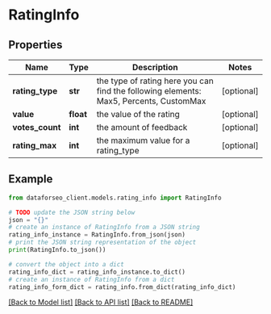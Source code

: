 # RatingInfo


## Properties

Name | Type | Description | Notes
------------ | ------------- | ------------- | -------------
**rating_type** | **str** | the type of rating here you can find the following elements: Max5, Percents, CustomMax | [optional] 
**value** | **float** | the value of the rating | [optional] 
**votes_count** | **int** | the amount of feedback | [optional] 
**rating_max** | **int** | the maximum value for a rating_type | [optional] 

## Example

```python
from dataforseo_client.models.rating_info import RatingInfo

# TODO update the JSON string below
json = "{}"
# create an instance of RatingInfo from a JSON string
rating_info_instance = RatingInfo.from_json(json)
# print the JSON string representation of the object
print(RatingInfo.to_json())

# convert the object into a dict
rating_info_dict = rating_info_instance.to_dict()
# create an instance of RatingInfo from a dict
rating_info_form_dict = rating_info.from_dict(rating_info_dict)
```
[[Back to Model list]](../README.md#documentation-for-models) [[Back to API list]](../README.md#documentation-for-api-endpoints) [[Back to README]](../README.md)


